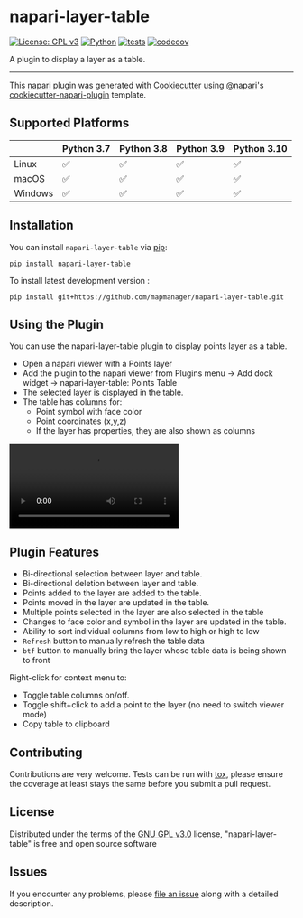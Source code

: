 # napari-layer-table

[![License: GPL v3](https://img.shields.io/badge/License-GPLv3-blue.svg)](https://www.gnu.org/licenses/gpl-3.0)
[![Python](https://img.shields.io/badge/python-3.7|3.8|3.9|3.10-blue.svg)](https://www.python.org/downloads/release/python-3100/)
[![tests](https://github.com/mapmanager/napari-layer-table/workflows/Tests/badge.svg)](https://github.com/mapmanager/napari-layer-table/actions)
[![codecov](https://codecov.io/gh/mapmanager/napari-layer-table/branch/main/graph/badge.svg?token=8S8EFI8NBC)](https://codecov.io/gh/mapmanager/napari-layer-table)
<!-- [![PyPI](https://img.shields.io/pypi/v/napari-layer-table.svg?color=green)](https://pypi.org/project/napari-layer-table) -->
<!-- [![napari hub](https://img.shields.io/endpoint?url=https://api.napari-hub.org/shields/napari-layer-table)](https://napari-hub.org/plugins/napari-layer-table) -->

A plugin to display a layer as a table.

----------------------------------

This [napari] plugin was generated with [Cookiecutter] using [@napari]'s [cookiecutter-napari-plugin] template.

<!--
Don't miss the full getting started guide to set up your new package:
https://github.com/napari/cookiecutter-napari-plugin#getting-started

and review the napari docs for plugin developers:
https://napari.org/plugins/stable/index.html
-->

## Supported Platforms

|         | Python 3.7 | Python 3.8 | Python 3.9 | Python 3.10
| ------- | ---------- | ---------- | ---------- | ----------- |
| Linux   | :white_check_mark: | :white_check_mark: | :white_check_mark: | :white_check_mark:
| macOS   | :white_check_mark: | :white_check_mark: | :white_check_mark: | :white_check_mark:
| Windows | :white_check_mark: | :white_check_mark: | :white_check_mark: | :white_check_mark:

## Installation

You can install `napari-layer-table` via [pip]:

    pip install napari-layer-table



To install latest development version :

    pip install git+https://github.com/mapmanager/napari-layer-table.git

## Using the Plugin

You can use the napari-layer-table plugin to display points layer as a table.

- Open a napari viewer with a Points layer
- Add the plugin to the napari viewer from Plugins menu -> Add dock widget -> napari-layer-table: Points Table
- The selected layer is displayed in the table.
- The table has columns for:
    - Point symbol with face color
    - Point coordinates (x,y,z)
    - If the layer has properties, they are also shown as columns

![Using the Plugin](plugin.mov)

## Plugin Features

- Bi-directional selection between layer and table.
- Bi-directional deletion between layer and table.
- Points added to the layer are added to the table.
- Points moved in the layer are updated in the table.
- Multiple points selected in the layer are also selected in the table
- Changes to face color and symbol in the layer are updated in the table.
- Ability to sort individual columns from low to high or high to low
- `Refresh` button to manually refresh the table data
- `btf` button to manually bring the layer whose table data is being shown to front

Right-click for context menu to:

- Toggle table columns on/off.
- Toggle shift+click to add a point to the layer (no need to switch viewer mode)
- Copy table to clipboard

## Contributing

Contributions are very welcome. Tests can be run with [tox], please ensure
the coverage at least stays the same before you submit a pull request.

## License

Distributed under the terms of the [GNU GPL v3.0] license,
"napari-layer-table" is free and open source software

## Issues

If you encounter any problems, please [file an issue] along with a detailed description.

[napari]: https://github.com/napari/napari
[Cookiecutter]: https://github.com/audreyr/cookiecutter
[@napari]: https://github.com/napari
[MIT]: http://opensource.org/licenses/MIT
[BSD-3]: http://opensource.org/licenses/BSD-3-Clause
[GNU GPL v3.0]: http://www.gnu.org/licenses/gpl-3.0.txt
[GNU LGPL v3.0]: http://www.gnu.org/licenses/lgpl-3.0.txt
[Apache Software License 2.0]: http://www.apache.org/licenses/LICENSE-2.0
[Mozilla Public License 2.0]: https://www.mozilla.org/media/MPL/2.0/index.txt
[cookiecutter-napari-plugin]: https://github.com/napari/cookiecutter-napari-plugin

[file an issue]: https://github.com/mapmanager/napari-layer-table/issues

[napari]: https://github.com/napari/napari
[tox]: https://tox.readthedocs.io/en/latest/
[pip]: https://pypi.org/project/pip/
[PyPI]: https://pypi.org/
